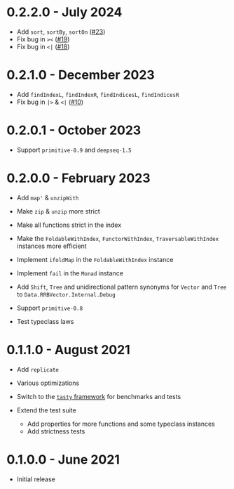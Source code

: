 # 0.2.2.0 - July 2024

* Add `sort`, `sortBy`, `sortOn` ([#23](https://github.com/konsumlamm/rrb-vector/pull/22))
* Fix bug in `><` ([#19](https://github.com/konsumlamm/rrb-vector/pull/19))
* Fix bug in `<|` ([#18](https://github.com/konsumlamm/rrb-vector/pull/18))

# 0.2.1.0 - December 2023

* Add `findIndexL`, `findIndexR`, `findIndicesL`, `findIndicesR`
* Fix bug in `|>` & `<|` ([#10](https://github.com/konsumlamm/rrb-vector/issues/10))

# 0.2.0.1 - October 2023

* Support `primitive-0.9` and `deepseq-1.5`

# 0.2.0.0 - February 2023

* Add `map'` & `unzipWith`
* Make `zip` & `unzip` more strict
* Make all functions strict in the index
* Make the `FoldableWithIndex`, `FunctorWithIndex`, `TraversableWithIndex` instances more efficient
* Implement `ifoldMap` in the `FoldableWithIndex` instance
* Implement `fail` in the `Monad` instance
* Add `Shift`, `Tree` and unidirectional pattern synonyms for `Vector` and `Tree` to `Data.RRBVector.Internal.Debug`
* Support `primitive-0.8`

* Test typeclass laws

# 0.1.1.0 - August 2021

* Add `replicate`
* Various optimizations

* Switch to the [`tasty` framework](https://hackage.haskell.org/package/tasty) for benchmarks and tests
* Extend the test suite
  - Add properties for more functions and some typeclass instances
  - Add strictness tests

# 0.1.0.0 - June 2021

* Initial release
